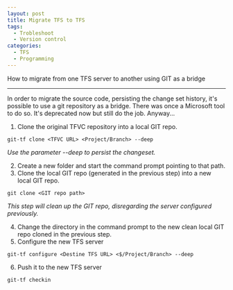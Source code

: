 ```yaml
---
layout: post
title: Migrate TFS to TFS
tags:
  - Trobleshoot
  - Version control  
categories:
  - TFS 
  - Programming
---
```


How to migrate from one TFS server to another using GIT as a bridge

---

In order to migrate the source code, persisting the change set history, it's possible to use a git repository as a bridge. There was once a Microsoft tool to do so. It's deprecated now but still do the job. Anyway...

1. Clone the original TFVC repository into a local GIT repo.
```
git-tf clone <TFVC URL> <Project/Branch> --deep
```
*Use the parameter --deep to persist the changeset.*

2. Create a new folder and start the command prompt pointing to that path.
3. Clone the local GIT repo (generated in the previous step) into a new local GIT repo.
```
git clone <GIT repo path>
```
*This step will clean up the GIT repo, disregarding the server configured previously.*

4. Change the directory in the command prompt to the new clean local GIT repo cloned in the previous step.
5. Configure the new TFS server
```
git-tf configure <Destine TFS URL> <$/Project/Branch> --deep
```

6. Push it to the new TFS server
```
git-tf checkin
```
